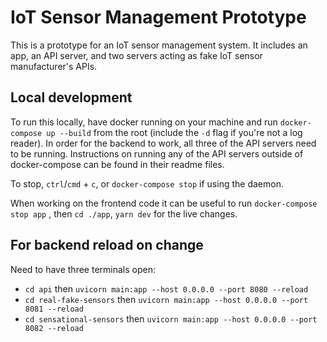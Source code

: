 # IoT Sensor Management Prototype

This is a prototype for an IoT sensor management system. It includes an app, an API server, and two servers acting as fake IoT sensor manufacturer's APIs.

## Local development

To run this locally, have docker running on your machine and run `docker-compose up --build` from the root (include the `-d` flag if you're not a log reader). In order for the backend to work, all three of the API servers need to be running. Instructions on running any of the API servers outside of docker-compose can be found in their readme files.

To stop, `ctrl`/`cmd` + `c`, or `docker-compose stop` if using the daemon.

When working on the frontend code it can be useful to run `docker-compose stop app` , then `cd ./app`, `yarn dev` for the live changes.

## For backend reload on change

Need to have three terminals open:

- `cd api` then `uvicorn main:app --host 0.0.0.0 --port 8080 --reload`
- `cd real-fake-sensors` then `uvicorn main:app --host 0.0.0.0 --port 8081 --reload`
- `cd sensational-sensors` then `uvicorn main:app --host 0.0.0.0 --port 8082 --reload`
